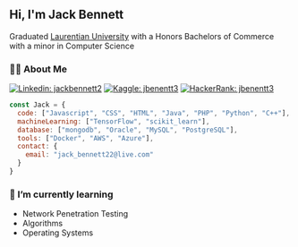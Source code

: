 <h2>Hi, I'm Jack Bennett</h2>
<p>
  Graduated <a href="https://laurentian.ca/">Laurentian University</a> with a Honors Bachelors of Commerce with a minor in Computer Science<br>
</p>

<h3>👱🏼 About Me</h3>

[![Linkedin: jackbennett2](https://img.shields.io/badge/-JackBennett-blue?style=plastic&logo=Linkedin&logoColor=white&link=https://www.linkedin.com/in/jackbennett2/)](https://www.linkedin.com/in/jackbennett2/)
[![Kaggle: jbenentt3](https://img.shields.io/badge/-jbennett3-blue?style=plastic&logo=Kaggle&logoColor=white&link=https://kaggle.com/jbennett3)](https://kaggle.com/jbennett3)
[![HackerRank: jbenentt3](https://img.shields.io/badge/-jbennett3-blue?style=plastic&logo=HackerRank&logoColor=black&link=https://www.hackerrank.com/jbennett3)](https://www.hackerrank.com/jbennett3)


```javascript
const Jack = {
  code: ["Javascript", "CSS", "HTML", "Java", "PHP", "Python", "C++"],
  machineLearning: ["TensorFlow", "scikit_learn"],
  database: ["mongodb", "Oracle", "MySQL", "PostgreSQL"],
  tools: ["Docker", "AWS", "Azure"],
  contact: {
    email: "jack_bennett22@live.com"
  } 
}
```

<h3>🌱 I’m currently learning</h3>
<ul>
  <li>Network Penetration Testing</li>
  <li>Algorithms</li>
  <li>Operating Systems</li>
 </ul>

